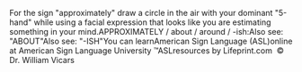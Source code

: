 For the sign "approximately" draw a circle in the air with your 
			dominant "5-hand" while using a
  facial expression that looks like you are estimating something in your mind.APPROXIMATELY / about / around / -ish:Also see: "ABOUT"Also see: "-ISH"You can learnAmerican Sign Language (ASL)online at American Sign Language University ™ASLresources by Lifeprint.com  ©  Dr. William Vicars